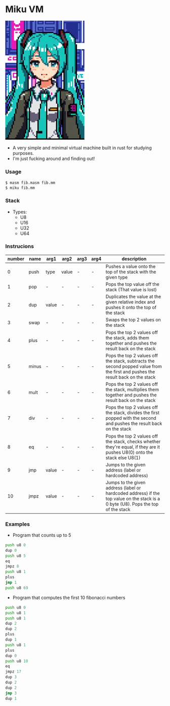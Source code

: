 # Miku VM

<img src="logo.jpeg" width=250>

- A very simple and minimal virtual machine built in rust for studying purposes.
- I'm just fucking around and finding out!

### Usage

```command
$ masm fib.masm fib.mm
$ miku fib.mm
```

### Stack

- Types:
  - U8
  - U16
  - U32
  - U64

### Instrucions

| number | name  | arg1  | arg2  | arg3 | arg4 | description                                                                                                                       |
| ------ | ----- | ----- | ----- | ---- | ---- | --------------------------------------------------------------------------------------------------------------------------------- |
| 0      | push  | type  | value | -    | -    | Pushes a value onto the top of the stack with the given type                                                                      |
| 1      | pop   | -     | -     | -    | -    | Pops the top value off the stack (That value is lost)                                                                             |
| 2      | dup   | value | -     | -    | -    | Duplicates the value at the given relative index and pushes it onto the top of the stack                                          |
| 3      | swap  | -     | -     | -    | -    | Swaps the top 2 values on the stack                                                                                               |
| 4      | plus  | -     | -     | -    | -    | Pops the top 2 values off the stack, adds them together and pushes the result back on the stack                                   |
| 5      | minus | -     | -     | -    | -    | Pops the top 2 values off the stack, subtracts the second popped value from the first and pushes the result back on the stack     |
| 6      | mult  | -     | -     | -    | -    | Pops the top 2 values off the stack, multiplies them together and pushes the result back on the stack                             |
| 7      | div   | -     | -     | -    | -    | Pops the top 2 values off the stack, divides the first popped with the second and pushes the result back on the stack             |
| 8      | eq    | -     | -     | -    | -    | Pops the top 2 values off the stack, checks whether they're equal, if they are it pushes U8(0) onto the stack else U8(1)          |
| 9      | jmp   | value | -     | -    | -    | Jumps to the given address (label or hardcoded address)                                                                           |
| 10     | jmpz  | value | -     | -    | -    | Jumps to the given address (label or hardcoded address) if the top value on the stack is a 0 byte (U8). Pops the top of the stack |

### Examples

- Program that counts up to 5

```asm
push u8 0
dup 0
push u8 5
eq
jmpz 8
push u8 1
plus
jmp 1
push u8 69
```

- Program that computes the first 10 fibonacci numbers

```asm
push u8 0
push u8 1
push u8 1
dup 2
dup 2
plus
dup 1
push u8 1
plus
dup 0
push u8 10
eq
jmpz 17
dup 3
dup 2
dup 2
jmp 3
dup 1
```
